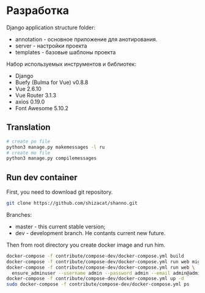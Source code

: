 # Разработка

Django application structure folder:
- annotation - основное приложение для анотирования.
- server - настройки проекта
- templates - базовые шаблоны проекта

Набор используемых инструментов и библиотек:
- Django
- Buefy (Bulma for Vue) v0.8.8
- Vue 2.6.10
- Vue Router 3.1.3
- axios 0.19.0
- Font Awesome 5.10.2


## Translation

```bash
# create po file
python3 manage.py makemessages -l ru
# create mo file
python3 manage.py compilemessages
```

## Run dev container

First, you need to download git repository.

```bash
git clone https://github.com/shizacat/shanno.git
```

Branches:
- master - this current stable version;
- dev - development branch. He contants current new future.

Then from root directory you create docker image and run him.

```bash
docker-compose -f contribute/compose-dev/docker-compose.yml build
docker-compose -f contribute/compose-dev/docker-compose.yml run web migrate
docker-compose -f contribute/compose-dev/docker-compose.yml run web \
  ensure_adminuser --username admin --password admin --email admin@admin
docker-compose -f contribute/compose-dev/docker-compose.yml up -d
sudo docker-compose -f contribute/compose-dev/docker-compose.yml ps
```

